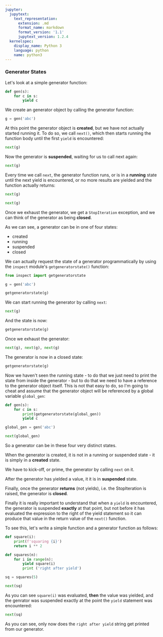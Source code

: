 ```yaml
---
jupyter:
  jupytext:
    text_representation:
      extension: .md
      format_name: markdown
      format_version: '1.1'
      jupytext_version: 1.2.4
  kernelspec:
    display_name: Python 3
    language: python
    name: python3
---
```


### Generator States


Let's look at a simple generator function:

```python
def gen(s):
    for c in s:
        yield c
```

We create an generator object by calling the generator function:

```python
g = gen('abc')
```

At this point the generator object is **created**, but we have not actually started running it. To do so, we call `next()`, which then starts running the function body until the first `yield` is encountered:

```python
next(g)
```

Now the generator is **suspended**, waiting for us to call next again:

```python
next(g)
```

Every time we call `next`, the generator function runs, or is in a **running** state until the next yield is encountered, or no more results are yielded and the function actually returns:

```python
next(g)
```

```python
next(g)
```

Once we exhaust the generator, we get a `StopIteration` exception, and we can think of the generator as being **closed**.


As we can see, a generator can be in one of four states:

* created
* running
* suspended
* closed


We can actually request the state of a generator programmatically by using the `inspect` module's `getgeneratorstate()` function:

```python
from inspect import getgeneratorstate
```

```python
g = gen('abc')
```

```python
getgeneratorstate(g)
```

We can start running the generator by calling `next`:

```python
next(g)
```

And the state is now:

```python
getgeneratorstate(g)
```

Once we exhaust the generator:

```python
next(g), next(g), next(g)
```

The generator is now in a closed state:

```python
getgeneratorstate(g)
```

Now we haven't seen the running state - to do that we just need to print the state from inside the generator - but to do that we need to have a reference to the generator object itself. This is not that easy to do, so I'm going to cheat and assume that the generator object will be referenced by a global variable `global_gen`:

```python
def gen(s):
    for c in s:
        print(getgeneratorstate(global_gen))
        yield c
```

```python
global_gen = gen('abc')
```

```python
next(global_gen)
```

So a generator can be in these four very distinct states.

When the generator is created, it is not in a running or suspended state - it is simply in a **created** state.

We have to kick-off, or prime, the generator by calling `next` on it.

After the generator has yielded a value, it it is in **suspended** state.

Finally, once the generator **returns** (not yields), i.e. the StopIteration is raised, the generator is **closed**.


Finally it is really important to understand that when a `yield` is encountered, the generator is suspended **exactly** at that point, but not before it has evaluated the expression to the right of the yield statement so it can produce that value in the return value of the `next()` function.

To see this, let's write a simple function and a generator function as follows:

```python
def square(i):
    print(f'squaring {i}')
    return i ** 2
```

```python
def squares(n):
    for i in range(n):
        yield square(i)
        print ('right after yield')
```

```python
sq = squares(5)
```

```python
next(sq)
```

As you can see `square(i)` was evaluated, **then** the value was yielded, and the genrator was suspended exactly at the point the `yield` statement was encountered:

```python
next(sq)
```

As you can see, only now does the `right after yield` string get printed from our generator.

```python

```
